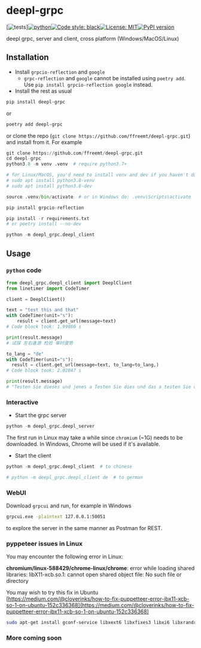 # deepl-grpc
[![tests](https://github.com/ffreemt/deepl-grpc/actions/workflows/routine-tests.yml/badge.svg)][![python](https://img.shields.io/static/v1?label=python+&message=3.7%2B&color=blue)](https://img.shields.io/static/v1?label=python+&message=3.7%2B&color=blue)[![Code style: black](https://img.shields.io/badge/code%20style-black-000000.svg)](https://github.com/psf/black)[![License: MIT](https://img.shields.io/badge/License-MIT-yellow.svg)](https://opensource.org/licenses/MIT)[![PyPI version](https://badge.fury.io/py/deepl-grpc.svg)](https://badge.fury.io/py/deepl-grpc)

deepl grpc, server and client, cross platform (Windows/MacOS/Linux)

## Installation
*   Install ``grpcio-reflection`` and ``google``
    *   ``grpc-reflection`` and ``google`` cannot be installed using `poetry add`. Use ``pip install grpcio-reflection google`` instead.
*   Install the rest as usual
```bash
pip install deepl-grpc
```
or
```bash
poetry add deepl-grpc
```

or clone the repo (`git clone https://github.com/ffreemt/deepl-grpc.git`) and install from it. For example
```python
git clone https://github.com/ffreemt/deepl-grpc.git
cd deepl-grpc
python3.8 -m venv .venv  # require python3.7+

# for Linux/MacOS, you'd need to install venv and dev if you haven't done so
# sudo apt install python3.8-venv
# sudo apt install python3.8-dev

source .venv/bin/activate  # or in Windows do: .venv\Scripts\activate

pip install grpcio-reflection

pip install -r requirements.txt
# or poetry install --no-dev

python -m deepl_grpc.deepl_client

```

## Usage

### `python` code
```python
from deepl_grpc.deepl_client import DeeplClient
from linetimer import CodeTimer

client = DeeplClient()

text = "test this and that"
with CodeTimer(unit="s"):
    result = client.get_url(message=text)
# Code block took: 1.99860 s

print(result.message)
# 试探 左右逢源 检验 审时度势

to_lang = "de"
with CodeTimer(unit="s"):
  result = client.get_url(message=text, to_lang=to_lang,)
# Code block took: 2.02847 s

print(result.message)
# "Testen Sie dieses und jenes a Testen Sie dies und das a testen Sie dies und das Testen Sie dieses und jenes"

```

### Interactive

*   Start the grpc server
```python
python -m deepl_grpc.deepl_server
```
The first run in Linux may take a while since `chromium` (~1G) needs to be downloaded. In Windows, Chrome will be used if it's available.

*   Start the client
```python
python -m deepl_grpc.deepl_client  # to chinese

# python -m deepl_grpc.deepl_client de  # to german
```

### WebUI
Download `grpcui` and run, for example in Windows
```bash
grpcui.exe -plaintext 127.0.0.1:50051
```
to explore the server in the same manner as Postman for REST.

### pyppeteer issues in Linux
You may encounter the following error in Linux:

 **chromium/linux-588429/chrome-linux/chrome**: error while loading shared libraries: libX11-xcb.so.1: cannot open shared object file: No such file or directory

You may wish to try this fix in Ubuntu [https://medium.com/@cloverinks/how-to-fix-puppetteer-error-ibx11-xcb-so-1-on-ubuntu-152c336368](https://medium.com/@cloverinks/how-to-fix-puppetteer-error-ibx11-xcb-so-1-on-ubuntu-152c336368)
```bash
sudo apt-get install gconf-service libxext6 libxfixes3 libxi6 libxrandr2 libxrender1 libcairo2 libcups2 libdbus-1-3 libexpat1 libfontconfig1 libgcc1 libgconf-2-4 libgdk-pixbuf2.0-0 libglib2.0-0 libgtk-3-0 libnspr4 libpango-1.0-0 libpangocairo-1.0-0 libstdc++6 libx11-6 libx11-xcb1 libxcb1 libxcomposite1 libxcursor1 libxdamage1 libxss1 libxtst6 libappindicator1 libnss3 libasound2 libatk1.0-0 libc6 ca-certificates fonts-liberation lsb-release xdg-utils wget
```

### More coming soon

<!---
https://www.cnblogs.com/lsdb/p/12102418.html
17     # portalocker.lock(file, portalocker.constants.LOCK_EX)
18     portalocker.lock(file, portalocker.LOCK_EX | portalocker.LOCK_NB)

import sys
from pathlib import Path

_ = Path(__file__).absolute().parent.parent.as_posix()
sys.path.append(_)


workingDir = Path(__file__).absolute().parent.as_posix()

cmd = f"nohup python {workingDir}/deepl_server.py >/dev/null 2>&1 &"

fullpath = "/tmp"
cmd = f"nohup python {fullpath}/file.py > {fullpath}/out 2>&1 &"
subprocess.Popen(cmd, shell=True)

subprocess.Popen("pythonw file.py", shell=True)

--->